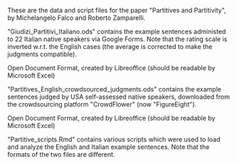 These are the data and script files for the paper "Partitives and Partitivity",
by Michelangelo Falco and Roberto Zamparelli.


"Giudizi_Partitivi_Italiano.ods" contains the example sentences
administed to 22 Italian native speakers via Google Forms. Note that
the rating scale is inverted w.r.t. the English cases (the average is
corrected to make the judgments compatible).  

Open Document Format, created by Libreoffice (should be readable by
Microsoft Excel)



"Partitives_English_crowdsourced_judgments.ods" contains the example
sentences judged by USA self-assessed native speakers, downloaded from
the crowdsourcing platform "CrowdFlower" (now "FigureEight").

Open Document Format, created by Libreoffice (should be readable by
Microsoft Excel)



"Partitive_scripts.Rmd" contains various scripts which were used to
load and analyze the English and Italian example sentences. Note that
the formats of the two files are different.

